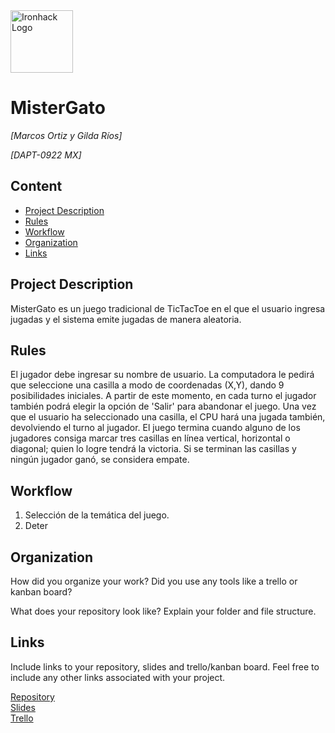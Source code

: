 <img src="https://bit.ly/2VnXWr2" alt="Ironhack Logo" width="100"/>

# MisterGato
*[Marcos Ortiz y Gilda Ríos]*

*[DAPT-0922 MX]*

## Content
- [Project Description](#project-description) 
- [Rules](#rules) 
- [Workflow](#workflow)
- [Organization](#organization)
- [Links](#links)

## Project Description
MisterGato es un juego tradicional de TicTacToe en el que el usuario ingresa jugadas y el sistema emite jugadas de manera aleatoria. 

## Rules
El jugador debe ingresar su nombre de usuario. La computadora le pedirá que seleccione una casilla a modo de coordenadas (X,Y), dando 9 posibilidades iniciales. A partir de este momento, en cada turno el jugador también podrá elegir la opción de 'Salir' para abandonar el juego. Una vez que el usuario ha seleccionado una casilla, el CPU hará una jugada también, devolviendo el turno al jugador. El juego termina cuando alguno de los jugadores consiga marcar tres casillas en línea vertical, horizontal o diagonal; quien lo logre tendrá la victoria. Si se terminan las casillas y ningún jugador ganó, se considera empate.  

## Workflow
1) Selección de la temática del juego.
2) Deter

## Organization
How did you organize your work? Did you use any tools like a trello or kanban board?

What does your repository look like? Explain your folder and file structure.

## Links
Include links to your repository, slides and trello/kanban board. Feel free to include any other links associated with your project. 

[Repository](https://github.com/)  
[Slides](https://slides.com/)  
[Trello](https://trello.com/en)  

